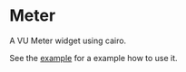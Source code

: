 Meter
=====

A VU Meter widget using cairo.

See the [example](hv-meter_example.vala) for a example how to use it.
